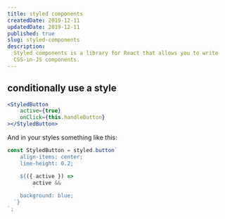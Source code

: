 ```yaml
---
title: styled components
createdDate: 2019-12-11
updatedDate: 2019-12-11
published: true
slug: styled-components
description:
  Styled components is a library for React that allows you to write
  CSS-in-JS components.
---
```


## conditionally use a style

```jsx
<StyledButton
	active={true}
	onClick={this.handleButton}
></StyledButton>
```

And in your styles something like this:

```jsx
const StyledButton = styled.button`
	align-items: center;
	line-height: 0.2;

	${({ active }) =>
		active &&
		`
    background: blue;
  `}
`;
```
